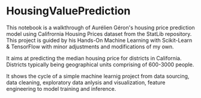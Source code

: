 # HousingValuePrediction
This notebook is a walkthrough of Aurélien Géron's housing price prediction model using Califrornia Housing Prices dataset from the StatLib repository. This project is guided by his Hands-On Machine Learning with Scikit-Learn & TensorFlow with minor adjustments and modifications of my own.

It aims at predicting the median housing price for districts in California. Districts typically being geographical units comprising of 600-3000 people.

It shows the cycle of a simple machine learnig project from data sourcing, data cleaning, exploratory data anlysis and visualization, feature engineering to model training and inference.
